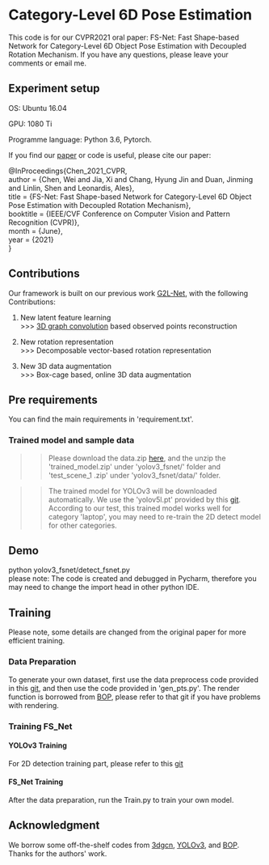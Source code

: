 # Category-Level 6D Pose Estimation

This code is for our CVPR2021 oral paper: FS-Net: Fast Shape-based Network for Category-Level 6D Object Pose Estimation with Decoupled Rotation Mechanism. If you have any questions, please leave your comments or email me.
## Experiment setup

OS: Ubuntu 16.04

GPU: 1080 Ti

Programme language: Python 3.6, Pytorch.
 
If you find our [paper](http://arxiv.org/abs/2103.07054) or code is useful, please cite our paper:

@InProceedings{Chen_2021_CVPR,  
author = {Chen, Wei and Jia, Xi and Chang, Hyung Jin and Duan, Jinming and Linlin, Shen and Leonardis, Ales},  
title = {FS-Net: Fast Shape-based Network for Category-Level 6D Object Pose Estimation with Decoupled Rotation Mechanism},  
booktitle = {IEEE/CVF Conference on Computer Vision and Pattern Recognition (CVPR)},  
month = {June},  
year = {2021}  
}  


## Contributions
Our framework is built on our previous work [G2L-Net](https://github.com/DC1991/G2L_Net), with the following Contributions:
 1. New latent feature learning  
        >>> [3D graph convolution](https://github.com/j1a0m0e4sNTU/3dgcn/issues) based observed points reconstruction

 2. New rotation representation  
        >>> Decomposable vector-based rotation representation

 3. New 3D data augmentation  
        >>> Box-cage based, online 3D data augmentation



## Pre requirements

You can find the main requirements in 'requirement.txt'.

### Trained model and sample data
>>Please download the data.zip [here](https://drive.google.com/file/d/15efs1IIjbRnWIlh-9sXMfbqyL4S08bEG/view?usp=sharing
>), and the unzip the 'trained_model.zip' under 'yolov3_fsnet/' folder and
 'test_scene_1
.zip' under 'yolov3_fsnet/data/' folder.   

>>The trained model for YOLOv3 will be downloaded automatically. We use the 'yolov5l.pt' provided by this [git](https://github.com/ultralytics/yolov3). According to our test, this trained model works well for category 'laptop', you
> may need to re-train the 2D detect model for other categories.

## Demo

python yolov3_fsnet/detect_fsnet.py  
please note: The code is created and debugged in Pycharm, therefore you may need to change the import head in other
 python IDE. 
## Training
Please note, some details are changed from the original paper for more efficient training. 
### Data Preparation
To generate your own dataset, first use the data preprocess code provided in this [git](https://github.com/mentian/object-deformnet/blob/master/preprocess/pose_data.py), and then use the code
 provided in 'gen_pts.py'. The render function is borrowed from [BOP](https://github.com/thodan/bop_toolkit), please
  refer to that git if you have problems with rendering.

### Training FS_Net
#### YOLOv3 Training
For 2D detection training part, please refer to this [git](https://github.com/ultralytics/yolov3)
#### FS_Net Training
After the data preparation, run the Train.py to train your own model.


## Acknowledgment
We borrow some off-the-shelf codes from [3dgcn](https://github.com/j1a0m0e4sNTU/3dgcn), [YOLOv3](https://github.com/ultralytics/yolov3), and [BOP](https://github.com/thodan/bop_toolkit). Thanks for the authors' work.
